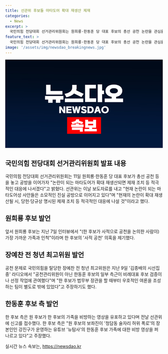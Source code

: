 ```yaml
---
title: 선관위 후보들 마타도어 확대 재생산 제재
categories:
  - News
excerpt: >
  국민의힘 전당대회 선거관리위원회는 원희룡·한동훈 당 대표 후보의 총선 공천 논란을 관심을 끌고 있다. 원 후보는 한 후보의 가족·인척과의 공천 논의를 지적하고, 한 후보 측은 원 후보의 보좌진이 한 후보 가족을 비방하는 유튜브 영상을 유포하고 있다고 주장했다. 이에 선관위는 마타도어성 사안의 확대 재생산에 대한 제재 조치 등 적극적인 대응을 예고했다. 클릭하여 상세 내용을 확인하세요!
feature_text: >
  국민의힘 전당대회 선거관리위원회는 원희룡·한동훈 당 대표 후보의 총선 공천 논란을 관심을 끌고 있다. 원 후보는 한 후보의 가족·인척과의 공천 논의를 지적하고, 한 후보 측은 원 후보의 보좌진이 한 후보 가족을 비방하는 유튜브 영상을 유포하고 있다고 주장했다. 이에 선관위는 마타도어성 사안의 확대 재생산에 대한 제재 조치 등 적극적인 대응을 예고했다. 클릭하여 상세 내용을 확인하세요!
image: '/assets/img/newsdao_breakingnews.jpg'
---
```


<p><img src="/assets/img/newsdao_breakingnews.jpg" alt="firstkoreanews 속보" /></p>

<h2 data-ke-size="size26">국민의힘 전당대회 선거관리위원회 발표 내용</h2>

<p data-ke-size="size16">국민의힘 전당대회 선거관리위원회는 11일 원희룡·한동훈 당 대표 후보가 총선 공천 등을 놓고 공방을 이어가자 "논란이 되는 마타도어가 확대 재생산되면 제재 조치 등 적극적인 대응에 나서겠다"고 밝혔다. 선관위는 이날 보도자료를 내고 "현재 논란이 되는 마타도어성 사안들은 소모적인 진실 공방으로 이어지고 있다"며 "현재의 논란이 확대 재생산될 시, 당헌·당규상 명시된 제재 조치 등 적극적인 대응에 나설 것"이라고 했다.</p>

<h2 data-ke-size="size26">원희룡 후보 발언</h2>

<p data-ke-size="size16">앞서 원희룡 후보는 지난 7일 인터뷰에서 "(한 후보가 사적으로 공천을 논의한 사람이) 가장 가까운 가족과 인척"이라며 한 후보의 '사적 공천' 의혹을 제기했다.</p>

<h2 data-ke-size="size26">장예찬 전 청년 최고위원 발언</h2>

<p data-ke-size="size16">공천 문제로 국민의힘을 탈당한 장예찬 전 청년 최고위원은 지난 9일 '김종배의 시선집중' 라디오에서 "공천관리위원이 아닌 한동훈 후보의 일부 측근이 비례대표 후보 검증이나 선정 작업에 관여했다"며 "한 후보가 법무부 장관을 할 때부터 우호적인 여론을 조성하는 팀이 별도로 밖에 있었다"고 주장하기도 했다.</p>

<h2 data-ke-size="size26">한동훈 후보 측 발언</h2>

<p data-ke-size="size16">한 후보 측은 원 후보가 한 후보의 가족을 비방하는 영상을 유포하고 있다며 전날 선관위에 신고를 접수했다. 한 후보 측은 "원 후보의 보좌진이 '청담동 술자리 허위 폭로'의 장본인인 강진구가 운영하는 유튜브 '뉴탐사'의 한동훈 후보 가족에 대한 비방 영상을 퍼 나르고 있다"고 주장했다.</p>
실시간 뉴스 속보는, <a href="https://newsdao.kr" rel="dofollow">https://newsdao.kr</a>


